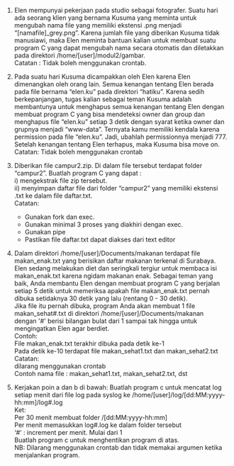1. Elen mempunyai pekerjaan pada studio sebagai fotografer. Suatu hari ada seorang klien yang bernama Kusuma yang meminta untuk mengubah nama file yang memiliki ekstensi .png menjadi “[namafile]_grey.png”. Karena jumlah file yang diberikan Kusuma tidak manusiawi, maka Elen meminta bantuan kalian untuk membuat suatu program C yang dapat mengubah nama secara otomatis dan diletakkan pada direktori /home/[user]/modul2/gambar.
<br>Catatan : Tidak boleh menggunakan crontab.

2. Pada suatu hari Kusuma dicampakkan oleh Elen karena Elen dimenangkan oleh orang lain. Semua kenangan tentang Elen berada pada file bernama “elen.ku” pada direktori “hatiku”. Karena sedih berkepanjangan, tugas kalian sebagai teman Kusuma adalah membantunya untuk menghapus semua kenangan tentang Elen dengan membuat program C yang bisa mendeteksi owner dan group dan menghapus file “elen.ku” setiap 3 detik dengan syarat ketika owner dan grupnya menjadi “www-data”. Ternyata kamu memiliki kendala karena permission pada file “elen.ku”. Jadi, ubahlah permissionnya menjadi 777. Setelah kenangan tentang Elen terhapus, maka Kusuma bisa move on.<br>
Catatan: Tidak boleh menggunakan crontab

3. Diberikan file campur2.zip. Di dalam file tersebut terdapat folder “campur2”. 
Buatlah program C yang dapat :<br>
i)  mengekstrak file zip tersebut.<br>
ii) menyimpan daftar file dari folder “campur2” yang memiliki ekstensi .txt ke dalam file daftar.txt.<br> 
Catatan:
	- Gunakan fork dan exec.
	- Gunakan minimal 3 proses yang diakhiri dengan exec.
	- Gunakan pipe
	- Pastikan file daftar.txt dapat diakses dari text editor

4. Dalam direktori /home/[user]/Documents/makanan terdapat file makan_enak.txt yang berisikan daftar makanan terkenal di Surabaya. Elen sedang melakukan diet dan seringkali tergiur untuk membaca isi makan_enak.txt karena ngidam makanan enak. Sebagai teman yang baik, Anda membantu Elen dengan membuat program C yang berjalan setiap 5 detik untuk memeriksa apakah file makan_enak.txt pernah dibuka setidaknya 30 detik yang lalu (rentang 0 - 30 detik).<br>
Jika file itu pernah dibuka, program Anda akan membuat 1 file makan_sehat#.txt di direktori /home/[user]/Documents/makanan dengan '#' berisi bilangan bulat dari 1 sampai tak hingga untuk mengingatkan Elen agar berdiet.<br>
Contoh:<br>
File makan_enak.txt terakhir dibuka pada detik ke-1<br>
Pada detik ke-10 terdapat file makan_sehat1.txt dan makan_sehat2.txt<br>
Catatan: <br>
dilarang menggunakan crontab <br>
Contoh nama file : makan_sehat1.txt, makan_sehat2.txt, dst <br>

5. Kerjakan poin a dan b di bawah:
Buatlah program c untuk mencatat log setiap menit dari file log pada syslog ke /home/[user]/log/[dd:MM:yyyy-hh:mm]/log#.log<br>
Ket:<br>
Per 30 menit membuat folder /[dd:MM:yyyy-hh:mm]<br>
Per menit memasukkan log#.log ke dalam folder tersebut<br>
‘#’ : increment per menit. Mulai dari 1<br>
Buatlah program c untuk menghentikan program di atas.<br>
NB: Dilarang menggunakan crontab dan tidak memakai argumen ketika menjalankan program.
